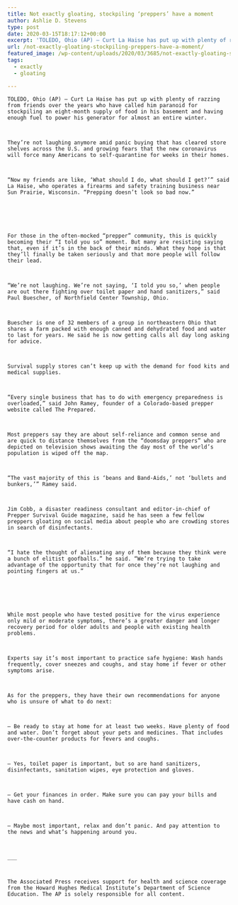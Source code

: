 ```yaml
---
title: Not exactly gloating, stockpiling ‘preppers’ have a moment
author: Ashlie D. Stevens
type: post
date: 2020-03-15T18:17:12+00:00
excerpt: 'TOLEDO, Ohio (AP) — Curt La Haise has put up with plenty of razzing from friends over the years who have called him paranoid for stockpiling an eight-month supply of food in his basement and having enough fuel to power his generator for almost an entire winter. They’re not laughing anymore amid panic buying that&hellip;'
url: /not-exactly-gloating-stockpiling-preppers-have-a-moment/
featured_image: /wp-content/uploads/2020/03/3685/not-exactly-gloating-stockpiling-preppers-have-a-moment.jpg
tags:
  - exactly
  - gloating

---
```

  
    TOLEDO, Ohio (AP) — Curt La Haise has put up with plenty of razzing from friends over the years who have called him paranoid for stockpiling an eight-month supply of food in his basement and having enough fuel to power his generator for almost an entire winter.
  
  
  
    They’re not laughing anymore amid panic buying that has cleared store shelves across the U.S. and growing fears that the new coronavirus will force many Americans to self-quarantine for weeks in their homes.
  
  
  
    “Now my friends are like, ‘What should I do, what should I get?’” said La Haise, who operates a firearms and safety training business near Sun Prairie, Wisconsin. “Prepping doesn’t look so bad now.”
  
  
  
  
  
  
    For those in the often-mocked “prepper” community, this is quickly becoming their “I told you so” moment. But many are resisting saying that, even if it’s in the back of their minds. What they hope is that they’ll finally be taken seriously and that more people will follow their lead.
  
  
  
    “We’re not laughing. We’re not saying, ‘I told you so,’ when people are out there fighting over toilet paper and hand sanitizers,” said Paul Buescher, of Northfield Center Township, Ohio.
  
  
  
    Buescher is one of 32 members of a group in northeastern Ohio that shares a farm packed with enough canned and dehydrated food and water to last for years. He said he is now getting calls all day long asking for advice.
  
  
  
    Survival supply stores can’t keep up with the demand for food kits and medical supplies.
  
  
  
    “Every single business that has to do with emergency preparedness is overloaded,” said John Ramey, founder of a Colorado-based prepper website called The Prepared.
  
  
  
    Most preppers say they are about self-reliance and common sense and are quick to distance themselves from the “doomsday preppers” who are depicted on television shows awaiting the day most of the world’s population is wiped off the map.
  
  
  
    “The vast majority of this is ‘beans and Band-Aids,’ not ‘bullets and bunkers,’” Ramey said.
  
  
  
    Jim Cobb, a disaster readiness consultant and editor-in-chief of Prepper Survival Guide magazine, said he has seen a few fellow preppers gloating on social media about people who are crowding stores in search of disinfectants.
  
  
  
    “I hate the thought of alienating any of them because they think were a bunch of elitist goofballs.” he said. “We’re trying to take advantage of the opportunity that for once they’re not laughing and pointing fingers at us.”
  
  
  
  
  
  
    While most people who have tested positive for the virus experience only mild or moderate symptoms, there’s a greater danger and longer recovery period for older adults and people with existing health problems.
  
  
  
    Experts say it’s most important to practice safe hygiene: Wash hands frequently, cover sneezes and coughs, and stay home if fever or other symptoms arise.
  
  
  
    As for the preppers, they have their own recommendations for anyone who is unsure of what to do next:
  
  
  
    — Be ready to stay at home for at least two weeks. Have plenty of food and water. Don’t forget about your pets and medicines. That includes over-the-counter products for fevers and coughs.
  
  
  
    — Yes, toilet paper is important, but so are hand sanitizers, disinfectants, sanitation wipes, eye protection and gloves.
  
  
  
    — Get your finances in order. Make sure you can pay your bills and have cash on hand.
  
  
  
    — Maybe most important, relax and don’t panic. And pay attention to the news and what’s happening around you.
  
  
  
    ___
  
  
  
    The Associated Press receives support for health and science coverage from the Howard Hughes Medical Institute’s Department of Science Education. The AP is solely responsible for all content.
  
